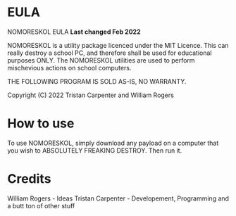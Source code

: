 # EULA
NOMORESKOL EULA
**Last changed Feb 2022**

NOMORESKOL is a utility package licenced under the MIT Licence.
This can really destroy a school PC, and therefore shall be used for educational purposes ONLY.
The NOMORESKOL utilities are used to perform mischevious actions on school computers.

THE FOLLOWING PROGRAM IS SOLD AS-IS, NO WARRANTY.

Copyright (C) 2022 Tristan Carpenter and William Rogers

# How to use
To use NOMORESKOL, simply download any payload on a computer that you wish to ABSOLUTELY FREAKING DESTROY.
Then run it.

# Credits

William Rogers - Ideas
Tristan Carpenter - Developement, Programming and a butt ton of other stuff
